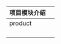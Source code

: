 | 项目模块介绍  |     |
|---------|-----|
| product |     |
|         |     |
|         |     |
|         |     |
|         |     |

